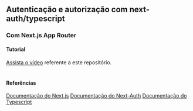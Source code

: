 ## Autenticação e autorização com next-auth/typescript

### Com Next.js App Router

#### Tutorial
<a href="/" target="_blank">Assista o vídeo</a> referente a este repositório.
#

#### Referências
<a href="https://nextjs.org/" target="_blank">Documentação do Next.js</a>
<a href="https://next-auth.js.org/" target="_blank">Documentação do Next-Auth</a>
<a href="https://www.typescriptlang.org/" target="_blank">Documentação do Typescript</a>
